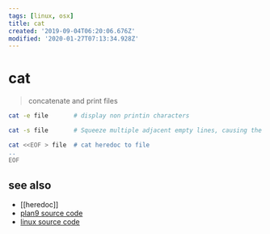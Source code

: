 ```yaml
---
tags: [linux, osx]
title: cat
created: '2019-09-04T06:20:06.676Z'
modified: '2020-01-27T07:13:34.928Z'
---
```


# cat

> concatenate and print files

```sh
cat -e file       # display non printin characters

cat -s file       # Squeeze multiple adjacent empty lines, causing the output to be single spaced

cat <<EOF > file  # cat heredoc to file
..
EOF
```

## see also
- [[heredoc]]
- [plan9 source code](https://9p.io/sources/plan9/sys/src/cmd/cat.c)
- [linux source code](https://git.savannah.gnu.org/cgit/coreutils.git/plain/src/cat.c)
